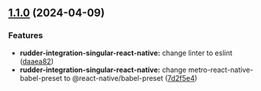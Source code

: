 ## [1.1.0](https://github.com/rudderlabs/rudder-sdk-react-native/compare/rudder-integration-singular-react-native@1.0.9...rudder-integration-singular-react-native@1.1.0) (2024-04-09)

### Features

- **rudder-integration-singular-react-native:** change linter to eslint ([daaea82](https://github.com/rudderlabs/rudder-sdk-react-native/commit/daaea823ae956591c40d3d962f2e00fcfdbec1c1))
- **rudder-integration-singular-react-native:** change metro-react-native-babel-preset to @react-native/babel-preset ([7d2f5e4](https://github.com/rudderlabs/rudder-sdk-react-native/commit/7d2f5e479b6eb099cd0f2fe70d35a93d99b39788))
